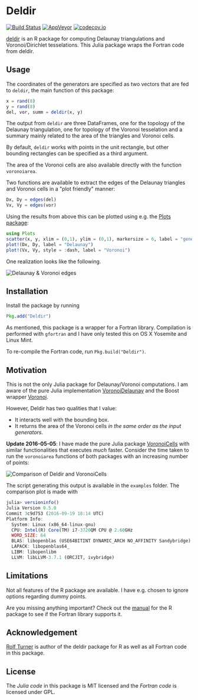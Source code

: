 # Deldir

[![Build Status](https://travis-ci.org/robertdj/Deldir.jl.svg?branch=master)](https://travis-ci.org/robertdj/Deldir.jl)
[![AppVeyor](https://ci.appveyor.com/api/projects/status/ox6gslc6nm58sbka?svg=true)](https://ci.appveyor.com/project/robertdj/deldir-jl)
[![codecov.io](https://codecov.io/github/robertdj/Deldir.jl/coverage.svg?branch=master)](https://codecov.io/github/robertdj/Deldir.jl?branch=master)

[deldir](https://cran.r-project.org/package=deldir) is an R package for computing Delaunay triangulations and Voronoi/Dirichlet tesselations.
This Julia package wraps the Fortran code from deldir.


## Usage

The coordinates of the generators are specified as two vectors that are fed to `deldir`, the main function of this package:
```julia
x = rand(8)
y = rand(8)
del, vor, summ = deldir(x, y)
```

The output from `deldir` are three DataFrames, one for the topology of the Delaunay triangulation, one for topology of the Voronoi tesselation and a summary mainly related to the area of the triangles and Voronoi cells.

By default, `deldir` works with points in the unit rectangle, but other bounding rectangles can be specified as a third argument.

The area of the Voronoi cells are also available directly with the function `voronoiarea`.

Two functions are available to extract the edges of the Delaunay triangles and Voronoi cells in a "plot friendly" manner:
```julia
Dx, Dy = edges(del)
Vx, Vy = edges(vor)
```

Using the results from above this can be plotted using e.g. the [Plots package](https://github.com/tbreloff/Plots.jl):

```julia
using Plots
scatter(x, y, xlim = (0,1), ylim = (0,1), markersize = 6, label = "generators")
plot!(Dx, Dy, label = "Delaunay")
plot!(Vx, Vy, style = :dash, label = "Voronoi")
```

One realization looks like the following.

![Delaunay & Voronoi edges](deldir.png)


## Installation

Install the package by running

```julia
Pkg.add("Deldir")
```

As mentioned, this package is a wrapper for a Fortran library.
Compilation is performed with `gfortran` and I have only tested this on OS X Yosemite and Linux Mint.

To re-compile the Fortran code, run `Pkg.build("Deldir")`.


## Motivation

This is not the only Julia package for Delaunay/Voronoi computations.
I am aware of the pure Julia implementation [VoronoiDelaunay](https://github.com/JuliaGeometry/VoronoiDelaunay.jl) and the Boost wrapper [Voronoi](https://github.com/Voxel8/Voronoi.jl).

However, Deldir has two qualities that I value:

- It interacts well with the bounding box.
- It returns the area of the Voronoi cells *in the same order as the input generators*.


**Update 2016-05-05**: 
I have made the pure Julia package [VoronoiCells](https://github.com/JuliaGeometry/VoronoiCells.jl) with similar functionalities that executes *much* faster.
Consider the time taken to run the `voronoiarea` functions of both packages with an increasing number of points:

![Comparison of Deldir and VoronoiCells](comparison.png)

The script generating this output is available in the `examples` folder.
The comparison plot is made with
```julia
julia> versioninfo()
Julia Version 0.5.0
Commit 3c9d753 (2016-09-19 18:14 UTC)
Platform Info:
  System: Linux (x86_64-linux-gnu)
  CPU: Intel(R) Core(TM) i7-3720QM CPU @ 2.60GHz
  WORD_SIZE: 64
  BLAS: libopenblas (USE64BITINT DYNAMIC_ARCH NO_AFFINITY Sandybridge)
  LAPACK: libopenblas64_
  LIBM: libopenlibm
  LLVM: libLLVM-3.7.1 (ORCJIT, ivybridge)
```


## Limitations

Not all features of the R package are available.
I have e.g. chosen to ignore options regarding dummy points. 

Are you missing anything important? 
Check out the [manual](https://cran.r-project.org/web/packages/deldir/deldir.pdf) for the R package to see if the Fortran library supports it.


## Acknowledgement

[Rolf Turner](https://www.stat.auckland.ac.nz/~rolf) is author of the deldir package for R as well as all Fortran code in this package.


## License

The *Julia code* in this package is MIT licensed and the *Fortran code* is licensed under GPL.


